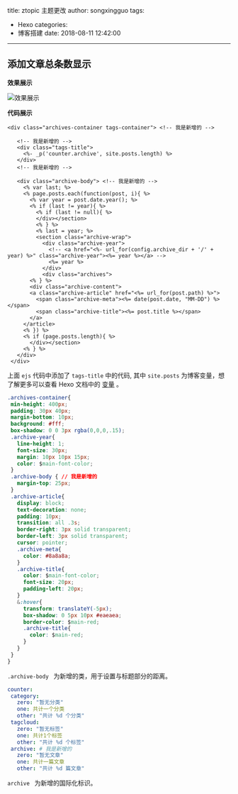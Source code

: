 title: ztopic 主题更改
author: songxingguo
tags:
  - Hexo
categories:
  - 博客搭建
date: 2018-08-11 12:42:00
---
## 添加文章总条数显示

 **效果展示**

 ![效果展示](https://graphbed.qiniu.songxingguo.com/ztopic/%E6%B7%BB%E5%8A%A0%E6%96%87%E7%AB%A0%E6%80%BB%E6%9D%A1%E6%95%B0.png)

 <!-- more-->
 **代码展示**

 ```ejs
 <div class="archives-container tags-container"> <!-- 我是新增的 -->
    
    <!-- 我是新增的 -->
    <div class="tags-title">
      <%- _p('counter.archive', site.posts.length) %>
    </div>
    <!-- 我是新增的 -->
    
    <div class="archive-body"> <!-- 我是新增的 -->
      <% var last; %>
      <% page.posts.each(function(post, i){ %>
        <% var year = post.date.year(); %>
        <% if (last != year){ %>
          <% if (last != null){ %>
          </div></section>
          <% } %>
          <% last = year; %>
          <section class="archive-wrap">
            <div class="archive-year">
              <!-- <a href="<%- url_for(config.archive_dir + '/' + year) %>" class="archive-year"><%= year %></a> -->
              <%= year %>
            </div>
            <div class="archives">
        <% } %>
        <div class="archive-content">
        <a class="archive-article" href="<%= url_for(post.path) %>">
          <span class="archive-meta"><%= date(post.date, "MM-DD") %></span>
          <span class="archive-title"><%= post.title %></span>
        </a>
      </article>
      <% }) %>
      <% if (page.posts.length){ %>
        </div></section>
      <% } %>
    </div>
  </div>
 ```
 上面 `ejs` 代码中添加了 `tags-title` 中的代码, 其中 `site.posts` 为博客变量，想了解更多可以查看 Hexo 文档中的 [变量](https://hexo.io/zh-cn/docs/variables) 。

 ```css
 .archives-container{
  min-height: 400px;
  padding: 30px 40px;
  margin-bottom: 10px;
  background: #fff;
  box-shadow: 0 0 3px rgba(0,0,0,.15);
  .archive-year{
    line-height: 1;
    font-size: 30px;
    margin: 10px 10px 15px;
    color: $main-font-color;
  }
  .archive-body { // 我是新增的
    margin-top: 25px;
  }
  .archive-article{
    display: block;
    text-decoration: none;
    padding: 10px;
    transition: all .3s;
    border-right: 3px solid transparent;
    border-left: 3px solid transparent;
    cursor: pointer;
    .archive-meta{
      color: #8a8a8a;
    }
    .archive-title{
      color: $main-font-color;
      font-size: 20px;
      padding-left: 20px;
    }
    &:hover{
      transform: translateY(-5px);
      box-shadow: 0 5px 10px #eaeaea;
      border-color: $main-red;
      .archive-title{
        color: $main-red;
      }
    }
  }
}
 ```
 `.archive-body ` 为新增的类，用于设置与标题部分的距离。

 ```yml
 counter:
  category:
    zero: "暂无分类"
    one: 共计一个分类
    other: "共计 %d 个分类"
  tagcloud:
    zero: "暂无标签"
    one: 共计1个标签
    other: "共计 %d 个标签"
  archive: # 我是新增的
    zero: "暂无文章"
    one: 共计一篇文章
    other: "共计 %d 篇文章"
 ```
 `archive ` 为新增的国际化标识。